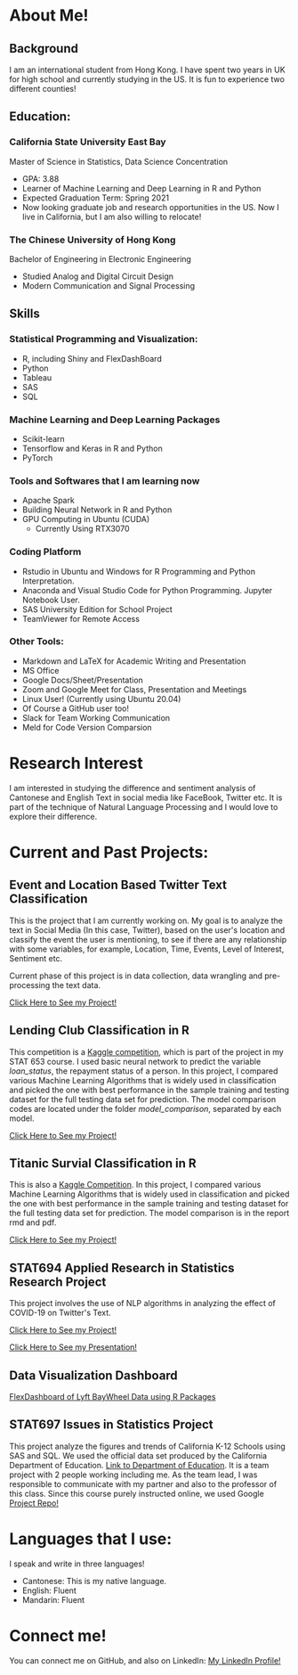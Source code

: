 # About Me!
## Background
I am an international student from Hong Kong. I have spent two years in UK for high school and currently studying in the US. It is fun to experience two different counties!

## Education:

### California State University East Bay
Master of Science in Statistics, Data Science Concentration

- GPA: 3.88
- Learner of Machine Learning and Deep Learning in R and Python
- Expected Graduation Term: Spring 2021
- Now looking graduate job and research opportunities in the US. Now I live in California, but I am also willing to relocate!

### The Chinese University of Hong Kong
Bachelor of Engineering in Electronic Engineering

- Studied Analog and Digital Circuit Design
- Modern Communication and Signal Processing

## Skills
### Statistical Programming and Visualization:

- R, including Shiny and FlexDashBoard
- Python
- Tableau
- SAS
- SQL

### Machine Learning and Deep Learning Packages
- Scikit-learn
- Tensorflow and Keras in R and Python
- PyTorch

### Tools and Softwares that I am learning now
- Apache Spark
- Building Neural Network in R and Python
- GPU Computing in Ubuntu (CUDA)
  - Currently Using RTX3070

### Coding Platform
- Rstudio in Ubuntu and Windows for R Programming and Python Interpretation.
- Anaconda and Visual Studio Code for Python Programming. Jupyter Notebook User.
- SAS University Edition for School Project
- TeamViewer for Remote Access

### Other Tools:
- Markdown and LaTeX for Academic Writing and Presentation
- MS Office
- Google Docs/Sheet/Presentation
- Zoom and Google Meet for Class, Presentation and Meetings
- Linux User! (Currently using Ubuntu 20.04)
- Of Course a GitHub user too!
- Slack for Team Working Communication
- Meld for Code Version Comparsion


# Research Interest
I am interested in studying the difference and sentiment analysis of Cantonese and English Text in social media like FaceBook, Twitter etc. It is part of the technique of Natural Language Processing and I would love to explore their difference.


# Current and Past Projects:
## Event and Location Based Twitter Text Classification
This is the project that I am currently working on. My goal is to analyze the text in Social Media (In this case, Twitter), based on the user's location and classify the event the user is mentioning, to see if there are any relationship with some variables, for example, Location, Time, Events, Level of Interest, Sentiment etc. 

Current phase of this project is in data collection, data wrangling and pre-processing the text data.

[Click Here to See my Project!](https://github.com/ckong9-stat697/Classification_Twitter_Project)


## Lending Club Classification in R
This competition is a [Kaggle competition](https://www.kaggle.com/wordsforthewise/lending-club), which is part of the project in my STAT 653 course. I used basic neural network to predict the variable *loan_status*, the repayment status of a person. In this project, I compared various Machine Learning Algorithms that is widely used in classification and picked the one with best performance in the sample training and testing dataset for the full testing data set for prediction. The model comparison codes are located under the folder *model_comparison*, separated by each model. 

[Click Here to See my Project!](https://github.com/ckong9-stat697/MachineLearning-Projects/Lending_Club_Project)


## Titanic Survial Classification in R
This is also a [Kaggle Competition](https://www.kaggle.com/c/titanic). In this project, I compared various Machine Learning Algorithms that is widely used in classification and picked the one with best performance in the sample training and testing dataset for the full testing data set for prediction. The model comparison is in the report rmd and pdf.

[Click Here to See my Project!](https://github.com/ckong9-stat697/MachineLearning-Projects/Kaggle_Titanic_Classification_in_R)


## STAT694 Applied Research in Statistics Research Project
This project involves the use of NLP algorithms in analyzing the effect of COVID-19 on Twitter's Text.

[Click Here to See my Project!](https://github.com/ckong9-stat697/Research_in_Statistics-STAT694)

[Click Here to See my Presentation!](stat694_presentation.html)


## Data Visualization Dashboard
[FlexDashboard of Lyft BayWheel Data using R Packages](Problem_03_flexdashboard.html)


## STAT697 Issues in Statistics Project
This project analyze the figures and trends of California K-12 Schools using SAS and SQL. We used the official data set produced by the California Department of Education. [Link to Department of Education](https://www.cde.ca.gov/). It is a team project with 2 people working including me. As the team lead, I was responsible to communicate with my partner and also to the professor of this class. Since this course purely instructed online, we used Google 
[Project Repo!](https://github.com/stat697-s20/team-1_project_repo)


# Languages that I use:
I speak and write in three languages!
- Cantonese: This is my native language.
- English: Fluent
- Mandarin: Fluent


# Connect me!
You can connect me on GitHub, and also on LinkedIn:
[My LinkedIn Profile!](https://www.linkedin.com/in/chunyin-kong/)

